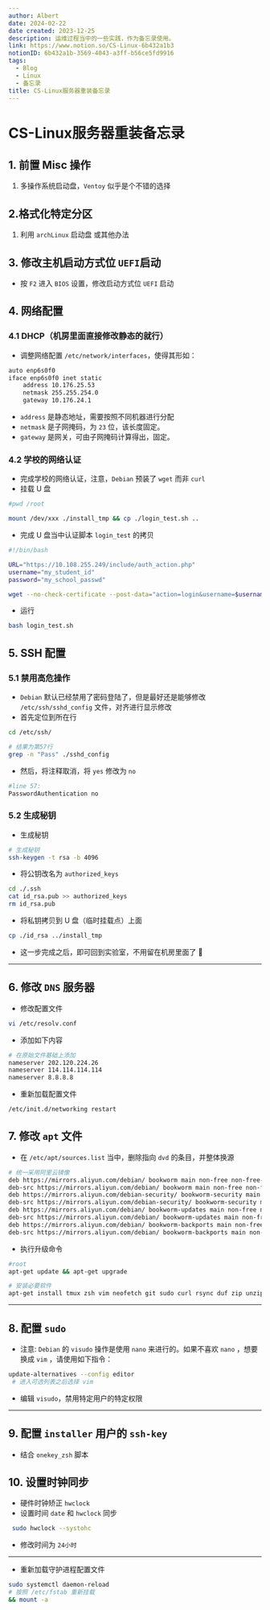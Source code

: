 ```yaml
---
author: Albert
date: 2024-02-22
date created: 2023-12-25
description: 运维过程当中的一些实践，作为备忘录使用。
link: https://www.notion.so/CS-Linux-6b432a1b3
notionID: 6b432a1b-3569-4043-a3ff-b56ce5fd9916
tags:
  - Blog
  - Linux
  - 备忘录
title: CS-Linux服务器重装备忘录
---
```


# CS-Linux服务器重装备忘录

## 1. 前置 Misc 操作

1. 多操作系统启动盘，`Ventoy` 似乎是个不错的选择

## 2.格式化特定分区

1. 利用 `archLinux` 启动盘 或其他办法

## 3. 修改主机启动方式位 `UEFI`启动

- 按 `F2` 进入 `BIOS` 设置，修改启动方式位 `UEFI` 启动

## 4. 网络配置

### 4.1 DHCP（机房里面直接修改静态的就行）

- 调整网络配置 `/etc/network/interfaces`，使得其形如：

```sh
auto enp6s0f0
iface enp6s0f0 inet static
    address 10.176.25.53
    netmask 255.255.254.0
    gateway 10.176.24.1
```

- `address` 是静态地址，需要按照不同机器进行分配
- `netmask` 是子网掩码，为 `23` 位，该长度固定。
- `gateway` 是网关，可由子网掩码计算得出，固定。

### 4.2 学校的网络认证

- 完成学校的网络认证，注意，`Debian` 预装了 `wget` 而非 `curl`
- 挂载 U 盘

```sh
#pwd /root

mount /dev/xxx ./install_tmp && cp ./login_test.sh ..
```

- 完成 U 盘当中认证脚本 `login_test` 的拷贝

```sh
#!/bin/bash

URL="https://10.108.255.249/include/auth_action.php"
username="my_student_id"
password="my_school_passwd"

wget --no-check-certificate --post-data="action=login&username=$username&password=$password&ac_id=1&nas_ip=&user_mac=&save_me=1&ajax=1" -qO- $URL

```

- 运行

```sh
bash login_test.sh
```

## 5. SSH 配置

### 5.1 禁用高危操作

- `Debian` 默认已经禁用了密码登陆了，但是最好还是能够修改 `/etc/ssh/sshd_config` 文件，对齐进行显示修改
- 首先定位到所在行

```sh
cd /etc/ssh/

# 结果为第57行
grep -n "Pass" ./sshd_config
```

- 然后，将注释取消，将 `yes` 修改为 `no`

```sh
#line 57:
PasswordAuthentication no
```

### 5.2 生成秘钥

- 生成秘钥

```sh
# 生成秘钥
ssh-keygen -t rsa -b 4096
```

- 将公钥改名为 `authorized_keys`

```sh
cd ./.ssh
cat id_rsa.pub >> authorized_keys
rm id_rsa.pub
```

- 将私钥拷贝到 U 盘（临时挂载点）上面

```sh
cp ./id_rsa ../install_tmp
```

- 这一步完成之后，即可回到实验室，不用留在机房里面了 🍺

---

## 6. 修改 `DNS` 服务器

- 修改配置文件

```bash
vi /etc/resolv.conf
```

- 添加如下内容

```sh
# 在原始文件基础上添加
nameserver 202.120.224.26
nameserver 114.114.114.114
nameserver 8.8.8.8
```

- 重新加载配置文件

```sh
/etc/init.d/networking restart
```

## 7. 修改 `apt` 文件

- 在 `/etc/apt/sources.list` 当中，删除指向 `dvd` 的条目，并整体换源

```sh
# 统一采用阿里云镜像
deb https://mirrors.aliyun.com/debian/ bookworm main non-free non-free-firmware contrib
deb-src https://mirrors.aliyun.com/debian/ bookworm main non-free non-free-firmware contrib
deb https://mirrors.aliyun.com/debian-security/ bookworm-security main
deb-src https://mirrors.aliyun.com/debian-security/ bookworm-security main
deb https://mirrors.aliyun.com/debian/ bookworm-updates main non-free non-free-firmware contrib
deb-src https://mirrors.aliyun.com/debian/ bookworm-updates main non-free non-free-firmware contrib
deb https://mirrors.aliyun.com/debian/ bookworm-backports main non-free non-free-firmware contrib
deb-src https://mirrors.aliyun.com/debian/ bookworm-backports main non-free non-free-firmware contrib
```

- 执行升级命令

```sh
#root
apt-get update && apt-get upgrade

# 安装必要软件
apt-get install tmux zsh vim neofetch git sudo curl rsync duf zip unzip screen fzf fd-find
```

---

## 8. 配置 `sudo`

- 注意: `Debian` 的 `visudo` 操作是使用 `nano` 来进行的。如果不喜欢 `nano` ，想要换成 `vim` ，请使用如下指令：

```sh
update-alternatives --config editor
 # 进入可选列表之后选择 vim
```

- 编辑 `visudo`，禁用特定用户的特定权限

---

## 9. 配置 `installer` 用户的 `ssh-key`

- 结合 `onekey_zsh` 脚本

## 10. 设置时钟同步

- 硬件时钟矫正 `hwclock`
- 设置时间 `date` 和 `hwclock` 同步

```sh
 sudo hwclock --systohc
```

- 修改时间为 `24小时`

---

- 重新加载守护进程配置文件

```sh
sudo systemctl daemon-reload
# 按照 /etc/fstab 重新挂载
&& mount -a
```
